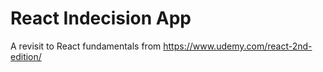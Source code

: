 # React Indecision App
A revisit to React fundamentals from https://www.udemy.com/react-2nd-edition/
